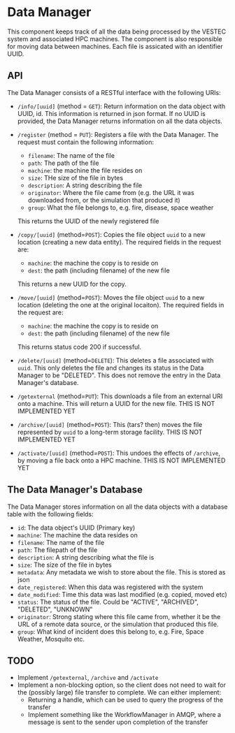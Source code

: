 # Data Manager

This component keeps track of all the data being processed by the VESTEC system and associated HPC machines. The component is also responsible for moving data between machines. Each file is assicated with an identifier UUID. 

## API

The Data Manager consists of a RESTful interface with the following URIs:

- `/info/[uuid]` (method = `GET`):
  Return information on the data object with UUID, id. This information is returned in json format. If no UUID is provided, the Data Manager returns information on all the data objects.

- `/register` (method = `PUT`):
  Registers a file with the Data Manager. The request must contain the following information:
  - `filename`: The name of the file
  - `path`: The path of the file
  -  `machine`: the machine the file resides on
  -  `size`: THe size of the file in bytes
  -  `description`: A string describing the file
  -  `originator`: Where the file came from (e.g. the URL it was downloaded from, or the simulation that produced it)
  -  `group`: What the file belongs to, e.g. fire, disease, space weather
  
  This returns the UUID of the newly registered file

- `/copy/[uuid]` (method=`POST`):
  Copies the file object `uuid` to a new location (creating a new data entity). The required fields in the request are:
  - `machine`: the machine the copy is to reside on
  - `dest`: the path (including filename) of the new file
  
  This returns a new UUID for the copy.

- `/move/[uuid]` (method=`POST`):
  Moves the file object `uuid` to a new location (deleting the one at the original locaiton). The required fields in the request are:
  - `machine`: the machine the copy is to reside on
  - `dest`: the path (including filename) of the new file
  
  This returns status code 200 if successful.

- `/delete/[uuid]` (method=`DELETE`):
  This deletes a file associated with `uuid`. This only deletes the file and changes its status in the Data Manager to be "DELETED". This does not remove the entry in the Data Manager's database.

- `/getexternal` (method=`PUT`):
  This downloads a file from an external URI onto a machine. This will return a UUID for the new file. THIS IS NOT IMPLEMENTED YET

- `/archive/[uuid]` (method=`POST`):
  This (tars? then) moves the file represented by `uuid` to a long-term storage facility. THIS IS NOT IMPLEMENTED YET

- `/activate/[uuid]` (method=`POST`):
  This undoes the effects of `/archive`, by moving a file back onto a HPC machine. THIS IS NOT IMPLEMENTED YET

## The Data Manager's Database
The Data Manager stores information on all the data objects with a database table with the following fields:

- `id`: The data object's UUID (Primary key)
- `machine`: The machine the data resides on
- `filename`: The name of the file
- `path`: The filepath of the file
- `description`: A string describing what the file is
- `size`: The size of the file in bytes
- `metadata`: Any metadata we wish to store about the file. This is stored as json
- `date_registered`: When this data was registered with the system
- `date_modified`: Time this data was last modified (e.g. copied, moved etc)
- `status`: The status of the file. Could be "ACTIVE", "ARCHIVED", "DELETED", "UNKNOWN"
- `originator`: Strong stating where this file came from, whether it be the URL of a remote data source, or the simulation that produced this file.
- `group`: What kind of incident does this belong to, e.g. Fire, Space Weather, Mosquito etc.

## TODO

- Implement `/getexternal`, `/archive` and `/activate`
- Implement a non-blocking option, so the client does not need to wait for the (possibly large) file transfer to complete. We can either implement:
  - Returning a handle, which can be used to query the progress of the transfer
  - Implement something like the WorkflowManager in AMQP, where a message is sent to the sender upon completion of the transfer

  